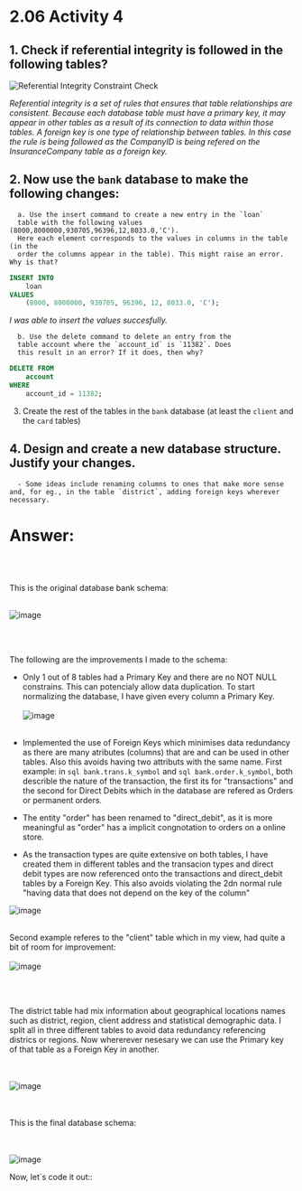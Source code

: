 # 2.06 Activity 4

## 1. Check if referential integrity is followed in the following tables?

![Referential Integrity Constraint Check](https://education-team-2020.s3-eu-west-1.amazonaws.com/data-analytics/2.5-referential_integrity_constraint.png)



*Referential integrity is a set of rules that ensures that table relationships are consistent. Because each database table must have a primary key, it may appear in other tables as a result of its connection to data within those tables. A foreign key is one type of relationship between tables. In this case the rule is being followed as the CompanyID is being refered on the InsuranceCompany table as a foreign key.*



## 2. Now use the `bank` database to make the following changes:

      a. Use the insert command to create a new entry in the `loan` 
      table with the following values (8000,8000000,930705,96396,12,8033.0,'C'). 
      Here each element corresponds to the values in columns in the table (in the 
      order the columns appear in the table). This might raise an error. Why is that?


```sql
INSERT INTO
    loan
VALUES
    (8000, 8000000, 930705, 96396, 12, 8033.0, 'C');
```
*I was able to insert the values succesfully.*


      b. Use the delete command to delete an entry from the 
      table account where the `account_id` is `11382`. Does 
      this result in an error? If it does, then why?

```sql
DELETE FROM
    account
WHERE
    account_id = 11382;
```
 
      
 
3. Create the rest of the tables in the `bank` database (at least the `client` and the `card` tables)

## 4. Design and create a new database structure. Justify your changes.
      - Some ideas include renaming columns to ones that make more sense and, for eg., in the table `district`, adding foreign keys wherever necessary.

# Answer:
<br></br>

This is the original database bank schema:
<br></br>

![image](https://user-images.githubusercontent.com/63274055/146827499-0ac09258-9979-481f-b9a1-62996a43b9fd.png)

<br></br>


The following are the improvements I made to the schema:

* Only 1 out of 8 tables had a Primary Key and there are no NOT NULL constrains. This can potencialy allow data duplication.
To start normalizing the database, I have given every column a Primary Key.
<br></br>
![image](https://user-images.githubusercontent.com/63274055/146806057-8ffabf24-4cdf-499f-95ba-cdd7553cb6d4.png)
<br></br>

* Implemented the use of Foreign Keys which minimises data redundancy as there are many atributes (columns) that are
and can be used in other tables. Also this avoids having two attributs with the same name.
First example: in ```sql bank.trans.k_symbol``` and ```sql bank.order.k_symbol```, both describle the nature of the transaction, the first its for "transactions" and the second for Direct Debits which in the database are refered as Orders or permanent orders.

* The entity "order" has been renamed to "direct_debit", as it is more meaningful as "order" has a implicit congnotation to orders on a online store.

* As the transaction types are quite extensive on both tables, I have created them in different tables and the transacion types and direct debit types are now
referenced onto the transactions and direct_debit tables by a Foreign Key. This also avoids violating the 2dn normal rule "having data that does not depend on the key of the
column"

![image](https://user-images.githubusercontent.com/63274055/146813980-0fc1af9d-96fe-4e84-b9f3-4ded5180c242.png)
<br></br>

Second example referes to the "client" table which in my view, had quite a bit of room for improvement:
<br></br>
![image](https://user-images.githubusercontent.com/63274055/146824182-821294c7-3865-42f9-ae27-fbddc49601ed.png)

<br></br>

The district table had mix information about geographical locations names such as district, region, client address and statistical demographic data.
I split all in three different tables to avoid data redundancy referencing districs or regions. Now whererever nesesary we can use the Primary key of that table as a Foreign Key in another.


<br></br>
![image](https://user-images.githubusercontent.com/63274055/146827352-0b939938-4676-4baa-a9b3-888b56f85119.png)


<br></br>
This is the final database schema:

<br></br>
![image](https://user-images.githubusercontent.com/63274055/146830079-450ee3e1-906f-4721-b6be-91f4fa19a75c.png)

Now, let´s code it out::







